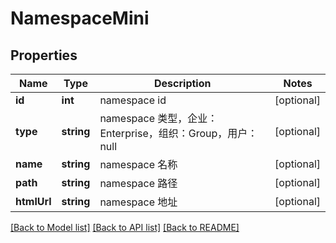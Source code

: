 # NamespaceMini

## Properties

Name | Type | Description | Notes
------------ | ------------- | ------------- | -------------
**id** | **int** | namespace id | [optional] 
**type** | **string** | namespace 类型，企业：Enterprise，组织：Group，用户：null | [optional] 
**name** | **string** | namespace 名称 | [optional] 
**path** | **string** | namespace 路径 | [optional] 
**htmlUrl** | **string** | namespace 地址 | [optional] 

[[Back to Model list]](../../README.md#documentation-for-models) [[Back to API list]](../../README.md#documentation-for-api-endpoints) [[Back to README]](../../README.md)


